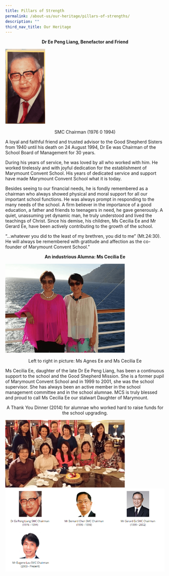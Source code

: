 ```yaml
---
title: Pillars of Strength
permalink: /about-us/our-heritage/pillars-of-strengths/
description: ""
third_nav_title: Our Heritage
---
```



<p style="text-align: center;"><strong>Dr Ee Peng Liang, Benefactor and Friend</strong></p>
<img style="width: 25%;" src="/images/pil1.png" />
<p style="text-align: center;">SMC Chairman (1976 0 1994)</p>
<p>A loyal and faithful friend and trusted advisor to the Good Shepherd Sisters from 1940 until his death on 24 August 1994, Dr Ee was Chairman of the School Board of Management for 30 years.</p>
<p>During his years of service, he was loved by all who worked with him. He worked tirelessly and with joyful dedication for the establishment of Marymount Convent School. His years of dedicated service and support have made Marymount Convent School what it is today.</p>
<p>Besides seeing to our financial needs, he is fondly remembered as a chairman who always showed physical and moral support for all our important school functions. He was always prompt in responding to the many needs of the school. A firm believer in the importance of a good education, a father and friends to teenagers in need, he gave generously. A quiet, unassuming yet dynamic man, he truly understood and lived the teachings of Christ. Since his demise, his children, Ms Cecilia Ee and Mr Gerard Ee, have been actively contributing to the growth of the school.&nbsp;</p>
<p>&ldquo;&hellip;whatever you did to the least of my brethren, you did to me&rdquo; (Mt.24:30). He will always be remembered with gratitude and affection as the co-founder of Marymount Convent School.&rdquo;</p>
<p style="text-align: center;"><strong>An industrious Alumna: Ms Cecilia Ee</strong></p>
<img style="width: 75%;" src="/images/pil2.png" />
<p style="text-align: center;">Left to right in picture: Ms Agnes Ee and Ms Cecilia Ee</p>
<p>Ms Cecilia Ee, daughter of the late Dr Ee Peng Liang, has been a continuous support to the school and the Good Shepherd Mission. She is a former pupil of Marymount Convent School and in 1999 to 2001, she was the school supervisor. She has always been an active member in the school management committee and in the school alumnae. MCS is truly blessed and proud to call Ms Cecilia Ee our stalwart Daughter of Marymount.&nbsp;</p>
<p style="text-align: center;">A Thank You Dinner (2014) for alumnae who worked hard to raise funds for the school upgrading.</p>
<img style="width: 75%;" src="/images/pil3.png" />
<img style="width: 100%;" src="/images/pil4.png" />